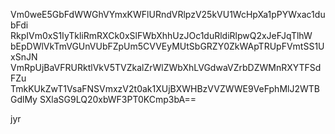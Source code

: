 Vm0weE5GbFdWWGhVYmxKWFlURndVRlpzV25kVU1WcHpXa1pPYWxac1dubFdi
RkpIVm0xS1IyTkliRmRXCk0xSlFWbXhhUzJOc1duRldiRlpwQ2xJeFJqTlhW
bEpDWlVkTmVGUnVUbFZpUm5CVVEyMUtSbGRZY0ZkWApTRUpFVmtSS1UxSnJN
VmRpUjBaVFRURktlVkV5TVZkalZrWlZWbXhLVGdwaVZrbDZWMnRXYTFSdFZu
TmkKUkZwT1VsaFNSVmxzV2t0ak1XUjBXWHBzVVZWWE9VeFphMlJ2WTBGdlMy
SXlaSG9LQ20xbWF3PT0KCmp3bA==

jyr